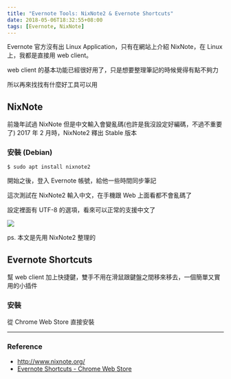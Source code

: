 ```yaml
---
title: "Evernote Tools: NixNote2 & Evernote Shortcuts"
date: 2018-05-06T18:32:55+08:00
tags: [Evernote, NixNote]
---
```


Evernote 官方沒有出 Linux Application，只有在網站上介紹 NixNote，在 Linux 上，我都是直接用 web client。

web client 的基本功能已經很好用了，只是想要整理筆記的時候覺得有點不夠力

所以再來找找有什麼好工具可以用

## NixNote

前幾年試過 NixNote 但是中文輸入會變亂碼(也許是我沒設定好編碼，不過不重要了)
2017 年 2 月時，NixNote2 釋出 Stable 版本

### 安裝 (Debian)

```
$ sudo apt install nixnote2
```

開始之後，登入 Evernote 帳號，給他一些時間同步筆記

這次測試在 NixNote2 輸入中文，在手機跟 Web 上面看都不會亂碼了

設定裡面有 UTF-8 的選項，看來可以正常的支援中文了

![](posts/2018/05/Screenshot-Nixnote-setting.png)

ps. 本文是先用 NixNote2 整理的

## Evernote Shortcuts

幫 web client 加上快捷鍵，雙手不用在滑鼠跟鍵盤之間移來移去，一個簡單又實用的小插件

### 安裝

從 Chrome Web Store 直接安裝


---------------------

### Reference

- http://www.nixnote.org/
- [Evernote Shortcuts - Chrome Web Store](https://chrome.google.com/webstore/detail/evernote-shortcuts/clhjalfedcigiomjfmmjhgadnlmegobb)
